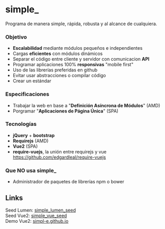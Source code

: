 
# simple_
Programa de manera simple, rápida, robusta y al alcance de cualquiera.

### Objetivo
- **Escalabilidad** mediante módulos pequeños e independientes
- Cargas **eficientes** con módulos dinámicos
- Separar el código entre cliente y servidor con comunicacion **API** 
- Programar aplicaciones 100% **responsivas** "mobile first"
- Uso de las librerías preferidas en github
- Evitar usar abstracciones o compilar código
- Crear un estándar

### Especificaciones
- Trabajar la web en base a "**Definición Asíncrona de Módulos**" (AMD)
- Porgramar "**Aplicaciones de Página Única**" (SPA)

### Tecnologías
- **jQuery** + **bootstrap**
- **Requirejs** (AMD)
- **Vue2** (SPA)
- **require-vuejs**, la unión entre requirejs y vue https://github.com/edgardleal/require-vuejs

### Que NO usa simple_
- Administrador de paquetes de librerías npm o bower

## Links
Seed Lumen:
[simple_lumen_seed](https://github.com/simpl-e/simple_lumen_seed)  
Seed Vue2:
[simple_vue_seed](https://github.com/simpl-e/simple_vue_seed)  
Demo Vue2:
[simpl-e.github.io](http://simpl-e.github.io)  
